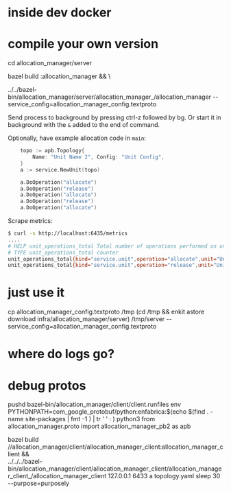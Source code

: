 # inside dev docker

# compile your own version
cd allocation_manager/server

bazel build :allocation_manager && \

../../bazel-bin/allocation_manager/server/allocation_manager_/allocation_manager --service_config=allocation_manager_config.textproto

Send process to background by pressing ctrl-z followed by bg. Or start it in background with
the `&` added to the end of command.

Optionally, have example allocation code in `main`:

```go
	topo := apb.Topology{
		Name: "Unit Name 2", Config: "Unit Config",
	}
	a := service.NewUnit(topo)

	a.DoOperation("allocate")
	a.DoOperation("release")
	a.DoOperation("allocate")
	a.DoOperation("release")
	a.DoOperation("allocate")

```

Scrape metrics:

```sh
$ curl -s http://localhost:6435/metrics
....
# HELP unit_operations_total Total number of operations performed on units
# TYPE unit_operations_total counter
unit_operations_total{kind="service.unit",operation="allocate",unit="Unit Name 2"} 3
unit_operations_total{kind="service.unit",operation="release",unit="Unit Name 2"} 2
```

# just use it
cp allocation_manager_config.textproto /tmp
(cd /tmp && enkit astore download infra/allocation_manager/server)
/tmp/server --service_config=allocation_manager_config.textproto

# where do logs go?

# debug protos
pushd bazel-bin/allocation_manager/client/client.runfiles
env PYTHONPATH=com_google_protobuf/python:enfabrica:$(echo $(find . -name site-packages | fmt -1 ) | tr ' ' : ) python3
from allocation_manager.proto import allocation_manager_pb2 as apb

bazel build //allocation_manager/client/allocation_manager_client:allocation_manager_client && \
../../../bazel-bin/allocation_manager/client/allocation_manager_client/allocation_manager_client_/allocation_manager_client 127.0.0.1 6433 a topology.yaml sleep 30 --purpose=purposely
